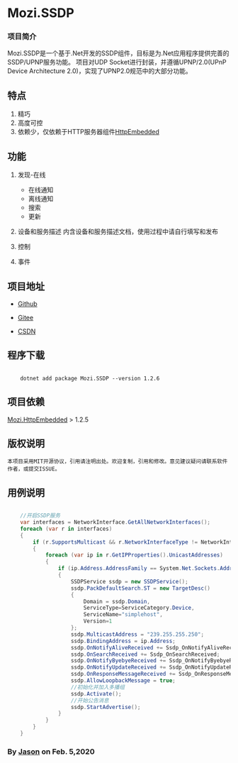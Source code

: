 ﻿# Mozi.SSDP

### 项目简介

Mozi.SSDP是一个基于.Net开发的SSDP组件，目标是为.Net应用程序提供完善的SSDP/UPNP服务功能。 项目对UDP Socket进行封装，并遵循UPNP/2.0(UPnP Device Architecture 2.0)，实现了UPNP2.0规范中的大部分功能。

## 特点

1. 精巧
2. 高度可控
3. 依赖少，仅依赖于HTTP服务器组件[HttpEmbedded][httpembedded]

## 功能

1. 发现-在线
	- 在线通知
	- 离线通知
	- 搜索
	- 更新

3. 设备和服务描述
    内含设备和服务描述文档，使用过程中请自行填写和发布

3. 控制
    
4. 事件

## 项目地址

- [Github][github]

- [Gitee][gitee]

- [CSDN][codechina]

## 程序下载

~~~shell

	dotnet add package Mozi.SSDP --version 1.2.6

~~~
## 项目依赖  

[Mozi.HttpEmbedded][httpembedded] > 1.2.5

## 版权说明
	本项目采用MIT开源协议，引用请注明出处。欢迎复制，引用和修改。意见建议疑问请联系软件作者，或提交ISSUE。

## 用例说明

~~~csharp

    //开启SSDP服务
    var interfaces = NetworkInterface.GetAllNetworkInterfaces();
    foreach (var r in interfaces)
    {
        if (r.SupportsMulticast && r.NetworkInterfaceType != NetworkInterfaceType.Loopback)
        {
            foreach (var ip in r.GetIPProperties().UnicastAddresses)
            {
                if (ip.Address.AddressFamily == System.Net.Sockets.AddressFamily.InterNetwork)
                {
                    SSDPService ssdp = new SSDPService();
                    ssdp.PackDefaultSearch.ST = new TargetDesc()
                    {
                        Domain = ssdp.Domain,
                        ServiceType=ServiceCategory.Device,
                        ServiceName="simplehost",
                        Version=1
                    };
                    ssdp.MulticastAddress = "239.255.255.250";
                    ssdp.BindingAddress = ip.Address;
                    ssdp.OnNotifyAliveReceived += Ssdp_OnNotifyAliveReceived;
                    ssdp.OnSearchReceived += Ssdp_OnSearchReceived;
                    ssdp.OnNotifyByebyeReceived += Ssdp_OnNotifyByebyeReceived;
                    ssdp.OnNotifyUpdateReceived += Ssdp_OnNotifyUpdateReceived;
                    ssdp.OnResponseMessageReceived += Ssdp_OnResponseMessageReceived;
                    ssdp.AllowLoopbackMessage = true;
                    //初始化并加入多播组
                    ssdp.Activate();
                    //开始公告消息
                    ssdp.StartAdvertise();
                }
            }
        }
    }

~~~
### By [Jason][1] on Feb. 5,2020

[1]:mailto:brotherqian@163.com
[gitee]:https://gitee.com/myui_admin/mozi.git
[github]:https://github.com/MoziCoder/Mozi.HttpEmbedded.git
[codechina]:https://codechina.csdn.net/mozi/mozi.httpembedded.git
[httpembedded]:https://gitee.com/myui_admin/mozi.git